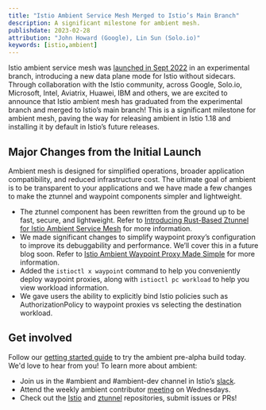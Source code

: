 ```yaml
---
title: "Istio Ambient Service Mesh Merged to Istio’s Main Branch"
description: A significant milestone for ambient mesh.
publishdate: 2023-02-28
attribution: "John Howard (Google), Lin Sun (Solo.io)"
keywords: [istio,ambient]
---
```


Istio ambient service mesh was [launched in Sept 2022](/blog/2022/introducing-ambient-mesh/) in an experimental branch, introducing a new data plane mode for Istio without sidecars. Through collaboration with the Istio community, across Google, Solo.io, Microsoft, Intel, Aviatrix, Huawei, IBM and others, we are excited to announce that Istio ambient mesh has graduated from the experimental branch and merged to Istio’s main branch! This is a significant milestone for ambient mesh, paving the way for releasing ambient in Istio 1.18 and installing it by default in Istio’s future releases.

## Major Changes from the Initial Launch

Ambient mesh is designed for simplified operations, broader application compatibility, and reduced infrastructure cost. The ultimate goal of ambient is to be transparent to your applications and we have made a few changes to make the ztunnel and waypoint components simpler and lightweight.

* The ztunnel component has been rewritten from the ground up to be fast, secure, and lightweight. Refer to [Introducing Rust-Based Ztunnel for Istio Ambient Service Mesh](/blog/2023/rust-based-ztunnel/) for more information.
* We made significant changes to simplify waypoint proxy’s configuration to improve its debuggability and performance. We’ll cover this in a future blog soon. Refer to [Istio Ambient Waypoint Proxy Made Simple](/blog/2023/waypoint-proxy-made-simple/) for more information.
* Added the `istioctl x waypoint` command to help you conveniently deploy waypoint proxies, along with `istioctl pc workload` to help you view workload information.
* We gave users the ability to explicitly bind Istio policies such as AuthorizationPolicy to waypoint proxies vs selecting the destination workload.

## Get involved

Follow our [getting started guide](http://preliminary.istio.io/latest/docs/ops/ambient/getting-started/) to try the ambient pre-alpha build today. We'd love to hear from you! To learn more about ambient:

* Join us in the #ambient and #ambient-dev channel in Istio’s [slack](https://slack.istio.io).
* Attend the weekly ambient contributor [meeting](https://github.com/istio/community/blob/master/WORKING-GROUPS.md#working-group-meetings) on Wednesdays.
* Check out the [Istio](http://github.com/istio/istio) and [ztunnel](http://github.com/istio/ztunnel) repositories, submit issues or PRs!
